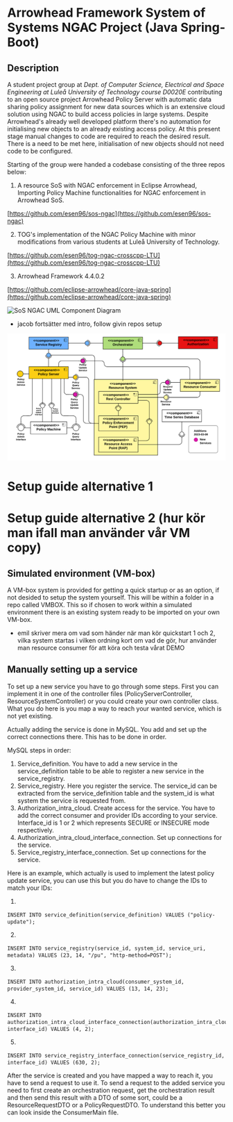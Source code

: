 # Arrowhead Framework System of Systems NGAC Project (Java Spring-Boot)

## Description
A student project group at *Dept. of Computer Science, Electrical and Space Engineering at Luleå University of Technology course D0020E* contributing to an open source project Arrowhead Policy Server with automatic data sharing policy assignment for new data sources which is an extensive cloud solution using NGAC to build access policies in large systems. Despite Arrowhead's already well developed platform there's no automation for initialising new objects to an already existing access policy. At this present stage manual changes to code are required to reach the desired result. There is a need to be met here, initialisation of new objects should not need code to be configured.

Starting of the group were handed a codebase consisting of the three repos below:

1) A resource SoS with NGAC enforcement in Eclipse Arrowhead, Importing Policy Machine functionalities for NGAC enforcement in Arrowhead SoS.

[https://github.com/esen96/sos-ngac](https://github.com/esen96/sos-ngac) 

2) TOG's implementation of the NGAC Policy Machine with minor modifications from various students at Luleå University of Technology.

[https://github.com/esen96/tog-ngac-crosscpp-LTU](https://github.com/esen96/tog-ngac-crosscpp-LTU)

3) Arrowhead Framework 4.4.0.2

[https://github.com/eclipse-arrowhead/core-java-spring](https://github.com/eclipse-arrowhead/core-java-spring)



![SoS NGAC UML Component Diagram](doc/Component1.png?raw=true "SoS NGAC UML Component Diagram")

- jacob fortsätter med intro, follow givin repos setup



![SoS NGAC UML Component Diagram](doc/UpdatedComponentDiagram.png?raw=true "SoS NGAC UML Component Diagram")


# Setup guide alternative 1

 

# Setup guide alternative 2 (hur kör man ifall man använder vår VM copy)

## Simulated environment (VM-box) 
A VM-box system is provided for getting a quick startup or as an option, if not desided to setup the system yourself. This will be within a folder in a repo called VMBOX. This so if chosen to work within a simulated environment there is an existing system ready to be imported on your own VM-box. 

- emil skriver mera om vad som händer när man kör quickstart 1 och 2, vilka system startas i vilken ordning kort om vad de gör, hur använder man resource consumer för att köra och testa vårat DEMO 

## Manually setting up a service

To set up a new service you have to go through some steps.
First you can implement it in one of the controller files (PolicyServerController, ResourceSystemController) or you could create your own controller class. What you do here is you map a way to reach your wanted service, which is not yet existing.

Actually adding the service is done in MySQL. You add and set up the correct connections there. This has to be done in order. 

MySQL steps in order:
1) Service_definition. You have to add a new service in the service_definition table to be able to register a new service in the service_registry.
2) Service_registry. Here you register the service. The service_id can be extracted from the service_definition table and the system_id is what system the service is requested from.
3) Authorization_intra_cloud. Create access for the service. You have to add the correct consumer and provider IDs according to your service. Interface_id is 1 or 2 which represents SECURE or INSECURE mode respectively.
4) Authorization_intra_cloud_interface_connection. Set up connections for the service.
5) Service_registry_interface_connection. Set up connections for the service.

Here is an example, which actually is used to implement the latest policy update service, you can use this but you do have to change the IDs to match your IDs:

1)
```
INSERT INTO service_definition(service_definition) VALUES ("policy-update");
```
2)
```
INSERT INTO service_registry(service_id, system_id, service_uri, metadata) VALUES (23, 14, "/pu", "http-method=POST");
```
3)
```
INSERT INTO authorization_intra_cloud(consumer_system_id, provider_system_id, service_id) VALUES (13, 14, 23);
```
4)
```
INSERT INTO authorization_intra_cloud_interface_connection(authorization_intra_cloud_id, interface_id) VALUES (4, 2);
```
5)
```
INSERT INTO service_registry_interface_connection(service_registry_id, interface_id) VALUES (630, 2);
```


After the service is created and you have mapped a way to reach it, you have to send a request to use it.
To send a request to the added service you need to first create an orchestration request, get the orchestration result and then send this result with a DTO of some sort, could be a ResourceRequestDTO or a PolicyRequestDTO. To understand this better you can look inside the ConsumerMain file. 

